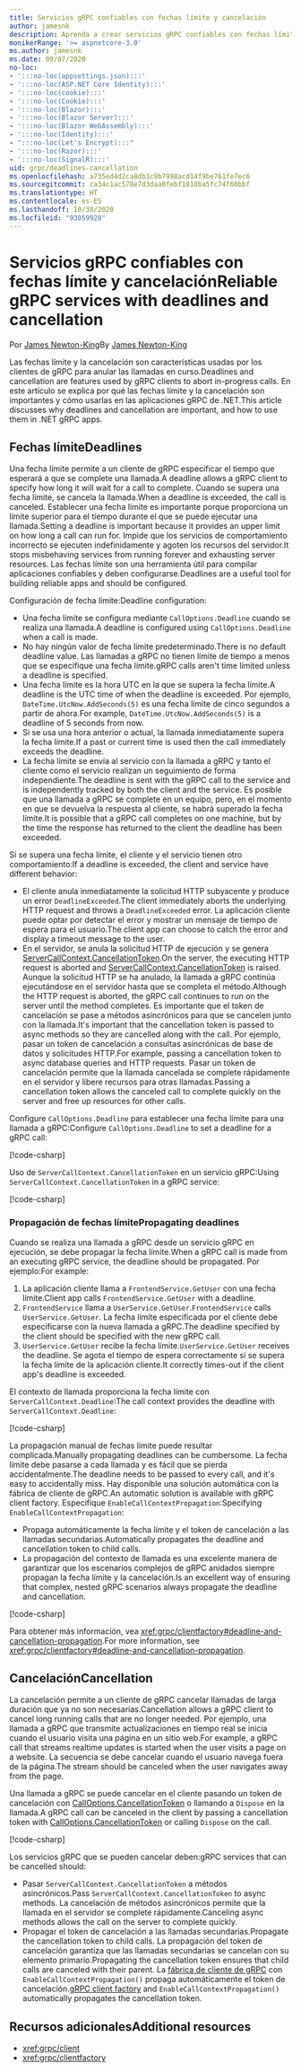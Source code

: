 ```yaml
---
title: Servicios gRPC confiables con fechas límite y cancelación
author: jamesnk
description: Aprenda a crear servicios gRPC confiables con fechas límite y cancelación en .NET.
monikerRange: '>= aspnetcore-3.0'
ms.author: jamesnk
ms.date: 09/07/2020
no-loc:
- ':::no-loc(appsettings.json):::'
- ':::no-loc(ASP.NET Core Identity):::'
- ':::no-loc(cookie):::'
- ':::no-loc(Cookie):::'
- ':::no-loc(Blazor):::'
- ':::no-loc(Blazor Server):::'
- ':::no-loc(Blazor WebAssembly):::'
- ':::no-loc(Identity):::'
- ":::no-loc(Let's Encrypt):::"
- ':::no-loc(Razor):::'
- ':::no-loc(SignalR):::'
uid: grpc/deadlines-cancellation
ms.openlocfilehash: a735ed4d2ca8db1c9b7998acd14f9be761fe7ec6
ms.sourcegitcommit: ca34c1ac578e7d3daa0febf1810ba5fc74f60bbf
ms.translationtype: HT
ms.contentlocale: es-ES
ms.lasthandoff: 10/30/2020
ms.locfileid: "93059928"
---
```

# <a name="reliable-grpc-services-with-deadlines-and-cancellation"></a><span data-ttu-id="7e92b-103">Servicios gRPC confiables con fechas límite y cancelación</span><span class="sxs-lookup"><span data-stu-id="7e92b-103">Reliable gRPC services with deadlines and cancellation</span></span>

<span data-ttu-id="7e92b-104">Por [James Newton-King](https://twitter.com/jamesnk)</span><span class="sxs-lookup"><span data-stu-id="7e92b-104">By [James Newton-King](https://twitter.com/jamesnk)</span></span>

<span data-ttu-id="7e92b-105">Las fechas límite y la cancelación son características usadas por los clientes de gRPC para anular las llamadas en curso.</span><span class="sxs-lookup"><span data-stu-id="7e92b-105">Deadlines and cancellation are features used by gRPC clients to abort in-progress calls.</span></span> <span data-ttu-id="7e92b-106">En este artículo se explica por qué las fechas límite y la cancelación son importantes y cómo usarlas en las aplicaciones gRPC de .NET.</span><span class="sxs-lookup"><span data-stu-id="7e92b-106">This article discusses why deadlines and cancellation are important, and how to use them in .NET gRPC apps.</span></span>

## <a name="deadlines"></a><span data-ttu-id="7e92b-107">Fechas límite</span><span class="sxs-lookup"><span data-stu-id="7e92b-107">Deadlines</span></span>

<span data-ttu-id="7e92b-108">Una fecha límite permite a un cliente de gRPC especificar el tiempo que esperará a que se complete una llamada.</span><span class="sxs-lookup"><span data-stu-id="7e92b-108">A deadline allows a gRPC client to specify how long it will wait for a call to complete.</span></span> <span data-ttu-id="7e92b-109">Cuando se supera una fecha límite, se cancela la llamada.</span><span class="sxs-lookup"><span data-stu-id="7e92b-109">When a deadline is exceeded, the call is canceled.</span></span> <span data-ttu-id="7e92b-110">Establecer una fecha límite es importante porque proporciona un límite superior para el tiempo durante el que se puede ejecutar una llamada.</span><span class="sxs-lookup"><span data-stu-id="7e92b-110">Setting a deadline is important because it provides an upper limit on how long a call can run for.</span></span> <span data-ttu-id="7e92b-111">Impide que los servicios de comportamiento incorrecto se ejecuten indefinidamente y agoten los recursos del servidor.</span><span class="sxs-lookup"><span data-stu-id="7e92b-111">It stops misbehaving services from running forever and exhausting server resources.</span></span> <span data-ttu-id="7e92b-112">Las fechas límite son una herramienta útil para compilar aplicaciones confiables y deben configurarse.</span><span class="sxs-lookup"><span data-stu-id="7e92b-112">Deadlines are a useful tool for building reliable apps and should be configured.</span></span>

<span data-ttu-id="7e92b-113">Configuración de fecha límite:</span><span class="sxs-lookup"><span data-stu-id="7e92b-113">Deadline configuration:</span></span>

* <span data-ttu-id="7e92b-114">Una fecha límite se configura mediante `CallOptions.Deadline` cuando se realiza una llamada.</span><span class="sxs-lookup"><span data-stu-id="7e92b-114">A deadline is configured using `CallOptions.Deadline` when a call is made.</span></span>
* <span data-ttu-id="7e92b-115">No hay ningún valor de fecha límite predeterminado.</span><span class="sxs-lookup"><span data-stu-id="7e92b-115">There is no default deadline value.</span></span> <span data-ttu-id="7e92b-116">Las llamadas a gRPC no tienen límite de tiempo a menos que se especifique una fecha límite.</span><span class="sxs-lookup"><span data-stu-id="7e92b-116">gRPC calls aren't time limited unless a deadline is specified.</span></span>
* <span data-ttu-id="7e92b-117">Una fecha límite es la hora UTC en la que se supera la fecha límite.</span><span class="sxs-lookup"><span data-stu-id="7e92b-117">A deadline is the UTC time of when the deadline is exceeded.</span></span> <span data-ttu-id="7e92b-118">Por ejemplo, `DateTime.UtcNow.AddSeconds(5)` es una fecha límite de cinco segundos a partir de ahora.</span><span class="sxs-lookup"><span data-stu-id="7e92b-118">For example, `DateTime.UtcNow.AddSeconds(5)` is a deadline of 5 seconds from now.</span></span>
* <span data-ttu-id="7e92b-119">Si se usa una hora anterior o actual, la llamada inmediatamente supera la fecha límite.</span><span class="sxs-lookup"><span data-stu-id="7e92b-119">If a past or current time is used then the call immediately exceeds the deadline.</span></span>
* <span data-ttu-id="7e92b-120">La fecha límite se envía al servicio con la llamada a gRPC y tanto el cliente como el servicio realizan un seguimiento de forma independiente.</span><span class="sxs-lookup"><span data-stu-id="7e92b-120">The deadline is sent with the gRPC call to the service and is independently tracked by both the client and the service.</span></span> <span data-ttu-id="7e92b-121">Es posible que una llamada a gRPC se complete en un equipo, pero, en el momento en que se devuelva la respuesta al cliente, se habrá superado la fecha límite.</span><span class="sxs-lookup"><span data-stu-id="7e92b-121">It is possible that a gRPC call completes on one machine, but by the time the response has returned to the client the deadline has been exceeded.</span></span>

<span data-ttu-id="7e92b-122">Si se supera una fecha límite, el cliente y el servicio tienen otro comportamiento:</span><span class="sxs-lookup"><span data-stu-id="7e92b-122">If a deadline is exceeded, the client and service have different behavior:</span></span>

* <span data-ttu-id="7e92b-123">El cliente anula inmediatamente la solicitud HTTP subyacente y produce un error `DeadlineExceeded`.</span><span class="sxs-lookup"><span data-stu-id="7e92b-123">The client immediately aborts the underlying HTTP request and throws a `DeadlineExceeded` error.</span></span> <span data-ttu-id="7e92b-124">La aplicación cliente puede optar por detectar el error y mostrar un mensaje de tiempo de espera para el usuario.</span><span class="sxs-lookup"><span data-stu-id="7e92b-124">The client app can choose to catch the error and display a timeout message to the user.</span></span>
* <span data-ttu-id="7e92b-125">En el servidor, se anula la solicitud HTTP de ejecución y se genera [ServerCallContext.CancellationToken](xref:System.Threading.CancellationToken).</span><span class="sxs-lookup"><span data-stu-id="7e92b-125">On the server, the executing HTTP request is aborted and [ServerCallContext.CancellationToken](xref:System.Threading.CancellationToken) is raised.</span></span> <span data-ttu-id="7e92b-126">Aunque la solicitud HTTP se ha anulado, la llamada a gRPC continúa ejecutándose en el servidor hasta que se completa el método.</span><span class="sxs-lookup"><span data-stu-id="7e92b-126">Although the HTTP request is aborted, the gRPC call continues to run on the server until the method completes.</span></span> <span data-ttu-id="7e92b-127">Es importante que el token de cancelación se pase a métodos asincrónicos para que se cancelen junto con la llamada.</span><span class="sxs-lookup"><span data-stu-id="7e92b-127">It's important that the cancellation token is passed to async methods so they are cancelled along with the call.</span></span> <span data-ttu-id="7e92b-128">Por ejemplo, pasar un token de cancelación a consultas asincrónicas de base de datos y solicitudes HTTP.</span><span class="sxs-lookup"><span data-stu-id="7e92b-128">For example, passing a cancellation token to async database queries and HTTP requests.</span></span> <span data-ttu-id="7e92b-129">Pasar un token de cancelación permite que la llamada cancelada se complete rápidamente en el servidor y libere recursos para otras llamadas.</span><span class="sxs-lookup"><span data-stu-id="7e92b-129">Passing a cancellation token allows the canceled call to complete quickly on the server and free up resources for other calls.</span></span>

<span data-ttu-id="7e92b-130">Configure `CallOptions.Deadline` para establecer una fecha límite para una llamada a gRPC:</span><span class="sxs-lookup"><span data-stu-id="7e92b-130">Configure `CallOptions.Deadline` to set a deadline for a gRPC call:</span></span>

[!code-csharp[](~/grpc/deadlines-cancellation/deadline-client.cs?highlight=7,12)]

<span data-ttu-id="7e92b-131">Uso de `ServerCallContext.CancellationToken` en un servicio gRPC:</span><span class="sxs-lookup"><span data-stu-id="7e92b-131">Using `ServerCallContext.CancellationToken` in a gRPC service:</span></span>

[!code-csharp[](~/grpc/deadlines-cancellation/deadline-server.cs?highlight=5)]

### <a name="propagating-deadlines"></a><span data-ttu-id="7e92b-132">Propagación de fechas límite</span><span class="sxs-lookup"><span data-stu-id="7e92b-132">Propagating deadlines</span></span>

<span data-ttu-id="7e92b-133">Cuando se realiza una llamada a gRPC desde un servicio gRPC en ejecución, se debe propagar la fecha límite.</span><span class="sxs-lookup"><span data-stu-id="7e92b-133">When a gRPC call is made from an executing gRPC service, the deadline should be propagated.</span></span> <span data-ttu-id="7e92b-134">Por ejemplo:</span><span class="sxs-lookup"><span data-stu-id="7e92b-134">For example:</span></span>

1. <span data-ttu-id="7e92b-135">La aplicación cliente llama a `FrontendService.GetUser` con una fecha límite.</span><span class="sxs-lookup"><span data-stu-id="7e92b-135">Client app calls `FrontendService.GetUser` with a deadline.</span></span>
2. <span data-ttu-id="7e92b-136">`FrontendService` llama a `UserService.GetUser`.</span><span class="sxs-lookup"><span data-stu-id="7e92b-136">`FrontendService` calls `UserService.GetUser`.</span></span> <span data-ttu-id="7e92b-137">La fecha límite especificada por el cliente debe especificarse con la nueva llamada a gRPC.</span><span class="sxs-lookup"><span data-stu-id="7e92b-137">The deadline specified by the client should be specified with the new gRPC call.</span></span>
3. <span data-ttu-id="7e92b-138">`UserService.GetUser` recibe la fecha límite.</span><span class="sxs-lookup"><span data-stu-id="7e92b-138">`UserService.GetUser` receives the deadline.</span></span> <span data-ttu-id="7e92b-139">Se agota el tiempo de espera correctamente si se supera la fecha límite de la aplicación cliente.</span><span class="sxs-lookup"><span data-stu-id="7e92b-139">It correctly times-out if the client app's deadline is exceeded.</span></span>

<span data-ttu-id="7e92b-140">El contexto de llamada proporciona la fecha límite con `ServerCallContext.Deadline`:</span><span class="sxs-lookup"><span data-stu-id="7e92b-140">The call context provides the deadline with `ServerCallContext.Deadline`:</span></span>

[!code-csharp[](~/grpc/deadlines-cancellation/deadline-propagate.cs?highlight=7)]

<span data-ttu-id="7e92b-141">La propagación manual de fechas límite puede resultar complicada.</span><span class="sxs-lookup"><span data-stu-id="7e92b-141">Manually propagating deadlines can be cumbersome.</span></span> <span data-ttu-id="7e92b-142">La fecha límite debe pasarse a cada llamada y es fácil que se pierda accidentalmente.</span><span class="sxs-lookup"><span data-stu-id="7e92b-142">The deadline needs to be passed to every call, and it's easy to accidentally miss.</span></span> <span data-ttu-id="7e92b-143">Hay disponible una solución automática con la fábrica de cliente de gRPC.</span><span class="sxs-lookup"><span data-stu-id="7e92b-143">An automatic solution is available with gRPC client factory.</span></span> <span data-ttu-id="7e92b-144">Especifique `EnableCallContextPropagation`:</span><span class="sxs-lookup"><span data-stu-id="7e92b-144">Specifying `EnableCallContextPropagation`:</span></span>

* <span data-ttu-id="7e92b-145">Propaga automáticamente la fecha límite y el token de cancelación a las llamadas secundarias.</span><span class="sxs-lookup"><span data-stu-id="7e92b-145">Automatically propagates the deadline and cancellation token to child calls.</span></span>
* <span data-ttu-id="7e92b-146">La propagación del contexto de llamada es una excelente manera de garantizar que los escenarios complejos de gRPC anidados siempre propagan la fecha límite y la cancelación.</span><span class="sxs-lookup"><span data-stu-id="7e92b-146">Is an excellent way of ensuring that complex, nested gRPC scenarios always propagate the deadline and cancellation.</span></span>

[!code-csharp[](~/grpc/deadlines-cancellation/clientfactory-propagate.cs?highlight=6)]

<span data-ttu-id="7e92b-147">Para obtener más información, vea <xref:grpc/clientfactory#deadline-and-cancellation-propagation>.</span><span class="sxs-lookup"><span data-stu-id="7e92b-147">For more information, see <xref:grpc/clientfactory#deadline-and-cancellation-propagation>.</span></span>

## <a name="cancellation"></a><span data-ttu-id="7e92b-148">Cancelación</span><span class="sxs-lookup"><span data-stu-id="7e92b-148">Cancellation</span></span>

<span data-ttu-id="7e92b-149">La cancelación permite a un cliente de gRPC cancelar llamadas de larga duración que ya no son necesarias.</span><span class="sxs-lookup"><span data-stu-id="7e92b-149">Cancellation allows a gRPC client to cancel long running calls that are no longer needed.</span></span> <span data-ttu-id="7e92b-150">Por ejemplo, una llamada a gRPC que transmite actualizaciones en tiempo real se inicia cuando el usuario visita una página en un sitio web.</span><span class="sxs-lookup"><span data-stu-id="7e92b-150">For example, a gRPC call that streams realtime updates is started when the user visits a page on a website.</span></span> <span data-ttu-id="7e92b-151">La secuencia se debe cancelar cuando el usuario navega fuera de la página.</span><span class="sxs-lookup"><span data-stu-id="7e92b-151">The stream should be canceled when the user navigates away from the page.</span></span>

<span data-ttu-id="7e92b-152">Una llamada a gRPC se puede cancelar en el cliente pasando un token de cancelación con [CallOptions.CancellationToken](xref:System.Threading.CancellationToken) o llamando a `Dispose` en la llamada.</span><span class="sxs-lookup"><span data-stu-id="7e92b-152">A gRPC call can be canceled in the client by passing a cancellation token with [CallOptions.CancellationToken](xref:System.Threading.CancellationToken) or calling `Dispose` on the call.</span></span>

[!code-csharp[](~/grpc/deadlines-cancellation/cancellation-client.cs?highlight=19)]

<span data-ttu-id="7e92b-153">Los servicios gRPC que se pueden cancelar deben:</span><span class="sxs-lookup"><span data-stu-id="7e92b-153">gRPC services that can be cancelled should:</span></span>
* <span data-ttu-id="7e92b-154">Pasar `ServerCallContext.CancellationToken` a métodos asincrónicos.</span><span class="sxs-lookup"><span data-stu-id="7e92b-154">Pass `ServerCallContext.CancellationToken` to async methods.</span></span> <span data-ttu-id="7e92b-155">La cancelación de métodos asincrónicos permite que la llamada en el servidor se complete rápidamente.</span><span class="sxs-lookup"><span data-stu-id="7e92b-155">Canceling async methods allows the call on the server to complete quickly.</span></span>
* <span data-ttu-id="7e92b-156">Propagar el token de cancelación a las llamadas secundarias.</span><span class="sxs-lookup"><span data-stu-id="7e92b-156">Propagate the cancellation token to child calls.</span></span> <span data-ttu-id="7e92b-157">La propagación del token de cancelación garantiza que las llamadas secundarias se cancelan con su elemento primario.</span><span class="sxs-lookup"><span data-stu-id="7e92b-157">Propagating the cancellation token ensures that child calls are canceled with their parent.</span></span> <span data-ttu-id="7e92b-158">La [fábrica de cliente de gRPC](xref:grpc/clientfactory) con `EnableCallContextPropagation()` propaga automáticamente el token de cancelación.</span><span class="sxs-lookup"><span data-stu-id="7e92b-158">[gRPC client factory](xref:grpc/clientfactory) and `EnableCallContextPropagation()` automatically propagates the cancellation token.</span></span>

## <a name="additional-resources"></a><span data-ttu-id="7e92b-159">Recursos adicionales</span><span class="sxs-lookup"><span data-stu-id="7e92b-159">Additional resources</span></span>

* <xref:grpc/client>
* <xref:grpc/clientfactory>
